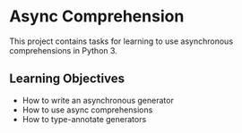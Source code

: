 # Async Comprehension

This project contains tasks for learning to use asynchronous comprehensions in Python 3.

## Learning Objectives

* How to write an asynchronous generator
* How to use async comprehensions
* How to type-annotate generators
